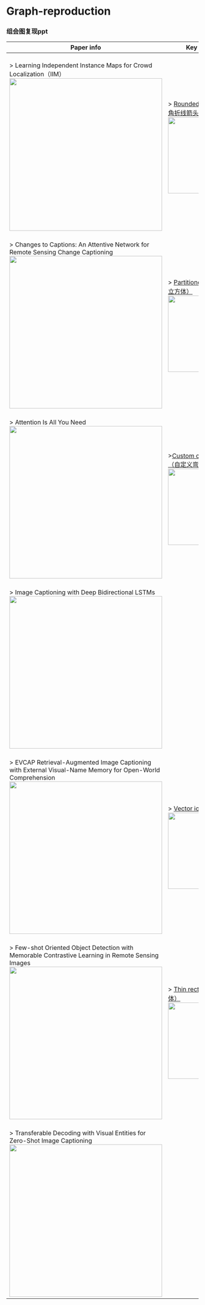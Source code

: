# Graph-reproduction
### 组会图复现ppt
| Paper info | Key elements |
|---|---|
|<br/>> Learning Independent Instance Maps for Crowd Localization（IIM） <div align="center"><img src="https://github.com/iOPENCap/Graph-reproduction/assets/121782993/40612ad4-1006-412d-95d2-51098a45901e" width="400" > | <br/>> [Rounded line arrow（圆角折线箭头）](https://blog.csdn.net/p_memory/article/details/121522077)<div align="center"><img src="https://github.com/user-attachments/assets/bc644483-b4c4-483a-a2a2-a04accbf3cbe" width="200" >
|<br/>> Changes to Captions: An Attentive Network for Remote Sensing Change Captioning  <div align="center"><img src="https://github.com/iOPENCap/Graph-reproduction/assets/121782993/e05ee36c-3291-4c08-aae0-e9d992935022" width="400" > |<br/>> [Partitioned cube（分块立方体）](https://blog.csdn.net/weixin_44209776/article/details/138186481)<div align="center"><img src="https://github.com/user-attachments/assets/7114a7e4-ae54-4c87-b981-70498d7a420c" width="200">
|<br/>> Attention Is All You Need <div align="center"><img src="https://github.com/iOPENCap/Graph-reproduction/assets/121782993/baea6c14-3dc9-40b6-8626-91c71c3aff6f" width="400" > | <br/>>[Custom curved arrow（自定义弯曲箭头）](https://jingyan.baidu.com/article/fec7a1e59f24c31190b4e7f9.html) <div align="center"><img src="https://github.com/user-attachments/assets/71504ee5-5ddd-4ec9-b56b-5e2b25e33099" width="200">
|<br/>> Image Captioning with Deep Bidirectional LSTMs <div align="center"><img src="https://github.com/iOPENCap/Graph-reproduction/assets/121782993/bb30fa47-fc1c-4490-a7f8-05f9454ba708" width="400" > |
|<br/>> EVCAP Retrieval-Augmented Image Captioning with External Visual-Name Memory for Open-World Comprehension <div align="center"><img src="https://github.com/iOPENCap/Graph-reproduction/assets/149236295/cae79037-407b-406b-b82d-aad9c1c52443" width="400" >| <br/>> [Vector icon（矢量图标）](https://jingyan.baidu.com/article/647f01158cced43e2148a8ea.html) <div align="center"><img src="https://github.com/user-attachments/assets/aa47abb6-8b47-4cb7-aa55-5121a6d8d29e" width="200">
|<br/>> Few-shot Oriented Object Detection with Memorable Contrastive Learning in Remote Sensing Images <div align="center"><img src="https://github.com/iOPENCap/Graph-reproduction/assets/149236295/22698176-8881-42ba-9d33-530f48564841" width="400" > |   <br/>> [Thin rectangle（薄长方体）](https://blog.csdn.net/weixin_38314865/article/details/104440652)  <div align="center"><img src="https://github.com/user-attachments/assets/7488c24d-da1d-4e86-a526-bc1636d09e59" width="200">
|<br/>> Transferable Decoding with Visual Entities for Zero-Shot Image Captioning  <div align="center"><img src="https://github.com/user-attachments/assets/575f1600-5233-48a4-b8a5-7e57bce4a8b4" width="400" > |   


